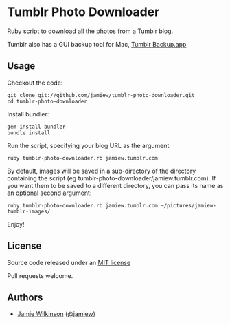 Tumblr Photo Downloader
=======================

Ruby script to download all the photos from a Tumblr blog.

Tumblr also has a GUI backup tool for Mac, [Tumblr Backup.app](http://staff.tumblr.com/post/286303145/tumblr-backup-mac-beta)


Usage
-----

Checkout the code:

    git clone git://github.com/jamiew/tumblr-photo-downloader.git
    cd tumblr-photo-downloader

Install bundler:

    gem install bundler
    bundle install

Run the script, specifying your blog URL as the argument:

    ruby tumblr-photo-downloader.rb jamiew.tumblr.com

By default, images will be saved in a sub-directory of the directory containing the script (eg tumblr-photo-downloader/jamiew.tumblr.com). If you want them to be saved to a different directory, you can pass its name as an optional second argument:

    ruby tumblr-photo-downloader.rb jamiew.tumblr.com ~/pictures/jamiew-tumblr-images/ 

Enjoy!



License
-------

Source code released under an [MIT license](http://en.wikipedia.org/wiki/MIT_License)

Pull requests welcome.


Authors
-------

* [Jamie Wilkinson](http://jamiedubs.com) ([@jamiew](http://github.com/jamiew))


